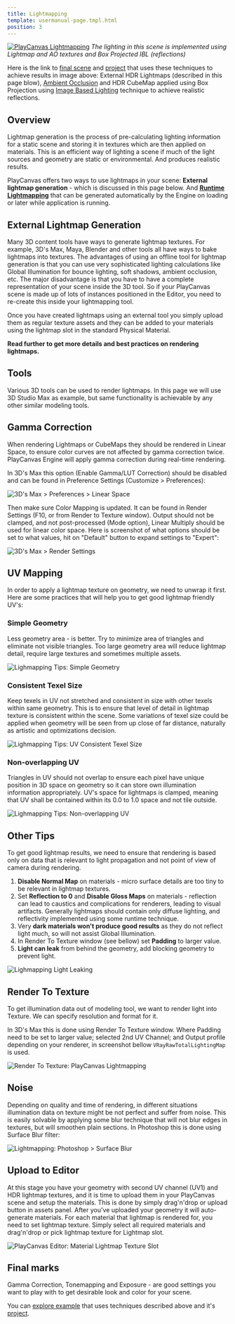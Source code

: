 ```yaml
---
title: Lightmapping
template: usermanual-page.tmpl.html
position: 3
---
```


[![PlayCanvas Lightmapping][1]][13]
*The lighting in this scene is implemented using Lightmap and AO textures and Box Projected IBL (reflections)*

Here is the link to [final scene][13] and [project][14] that uses these techniques to achieve results in image above: External HDR Lightmaps (described in this page blow), [Ambient Occlusion][12] and HDR CubeMap applied using Box Projection using [Image Based Lighting][11] technique to achieve realistic reflections.

## Overview

Lightmap generation is the process of pre-calculating lighting information for a static scene and storing it in textures which are then applied on materials. This is an efficient way of lighting a scene if much of the light sources and geometry are static or environmental. And produces realistic results.

PlayCanvas offers two ways to use lightmaps in your scene: **External lightmap generation** - which is discussed in this page below. And [**Runtime Lightmapping**][0] that can be generated automatically by the Engine on loading or later while application is running.

## External Lightmap Generation

Many 3D content tools have ways to generate lightmap textures. For example, 3D's Max, Maya, Blender and other tools all have ways to bake lightmaps into textures. The advantages of using an offline tool for lightmap generation is that you can use very sophisticated lighting calculations like Global Illumination for bounce lighting, soft shadows, ambient occlusion, etc. The major disadvantage is that you have to have a complete representation of your scene inside the 3D tool. So if your PlayCanvas scene is made up of lots of instances positioned in the Editor, you need to re-create this inside your lightmapping tool.

Once you have created lightmaps using an external tool you simply upload them as regular texture assets and they can be added to your materials using the lightmap slot in the standard Physical Material.

**Read further to get more details and best practices on rendering lightmaps.**

## Tools

Various 3D tools can be used to render lightmaps. In this page we will use 3D Studio Max as example, but same functionality is achievable by any other similar modeling tools.

## Gamma Correction

When rendering Lightmaps or CubeMaps they should be rendered in Linear Space, to ensure color curves are not affected by gamma correction twice. PlayCanvas Engine will apply gamma correction during real-time rendering.

In 3D's Max this option (Enable Gamma/LUT Correction) should be disabled and can be found in Preference Settings (Customize > Preferences):

![3D's Max > Preferences > Linear Space][2]

Then make sure Color Mapping is updated. It can be found in Render Settings (F10, or from Render to Texture window). Output should not be clamped, and not post-processed (Mode option), Linear Multiply should be used for linear color space.
Here is screenshot of what options should be set to what values, hit on "Default" button to expand settings to "Expert":

![3D's Max > Render Settings][3]

## UV Mapping

In order to apply a lightmap texture on geometry, we need to unwrap it first. Here are some practices that will help you to get good lightmap friendly UV's:

### **Simple Geometry**
Less geometry area - is better. Try to minimize area of triangles and eliminate not visible triangles. Too large geometry area will reduce lightmap detail, require large textures and sometimes multiple assets.

![Lighmapping Tips: Simple Geometry][4]

### **Consistent Texel Size**
Keep texels in UV not stretched and consistent in size with other texels within same geometry. This is to ensure that level of detail in lightmap texture is consistent within the scene. Some variations of texel size could be applied when geometry will be seen from up close of far distance, naturally as artistic and optimizations decision.

![Lighmapping Tips: UV Consistent Texel Size][5]

### **Non-overlapping UV**
Triangles in UV should not overlap to ensure each pixel have unique position in 3D space on geometry so it can store own illumination information appropriately. UV's space for lightmaps is clamped, meaning that UV shall be contained within its 0.0 to 1.0 space and not tile outside.

![Lighmapping Tips: Non-overlapping UV][6]

## Other Tips

To get good lightmap results, we need to ensure that rendering is based only on data that is relevant to light propagation and not point of view of camera during rendering.

1. **Disable Normal Map** on materials - micro surface details are too tiny to be relevant in lightmap textures.
2. Set **Reflection to 0** and **Disable Gloss Maps** on materials - reflection can lead to caustics and complications for renderers, leading to visual artifacts. Generally lightmaps should contain only diffuse lighting, and reflectivity implemented using some runtime technique.
4. Very **dark materials won't produce good results** as they do not reflect light much, so will not assist Global Illumination.
5. In Render To Texture window (see bellow) set **Padding** to larger value.
6. **Light can leak** from behind the geometry, add blocking geometry to prevent light.

![Lighmapping Light Leaking][8]

## Render To Texture

To get illumination data out of modeling tool, we want to render light into Texture. We can specify resolution and format for it.

In 3D's Max this is done using Render To Texture window. Where Padding need to be set to larger value; selected 2nd UV Channel; and Output profile depending on your renderer, in screenshot bellow `VRayRawTotalLightingMap` is used.

![Render To Texture: PlayCanvas Lightmapping][7]

## Noise

Depending on quality and time of rendering, in different situations illumination data on texture might be not perfect and suffer from noise. This is easily solvable by applying some blur technique that will not blur edges in textures, but will smoothen plain sections.
In Photoshop this is done using Surface Blur filter:

![Lightmapping: Photoshop > Surface Blur][9]

## Upload to Editor

At this stage you have your geometry with second UV channel (UV1) and HDR lightmap textures, and it is time to upload them in your PlayCanvas scene and setup the materials. This is done by simply drag'n'drop or upload button in assets panel. After you've uploaded your geometry it will auto-generate materials. For each material that lightmap is rendered for, you need to set lightmap texture. Simply select all required materials and drag'n'drop or pick lightmap texture for Lightmap slot.

![PlayCanvas Editor: Material Lightmap Texture Slot][10]

## Final marks

Gamma Correction, Tonemapping and Exposure - are good settings you want to play with to get desirable look and color for your scene.

You can [explore example][13] that uses techniques described above and it's [project][14].

[0]: /user-manual/graphics/lighting/runtime-lightmaps/
[1]: /images/user-manual/lighting/lightmaps/playcanvas-lightmapping-scene.jpg
[2]: /images/user-manual/lighting/lightmaps/3ds-max-preferences.png
[3]: /images/user-manual/lighting/lightmaps/3ds-max-render-settings-color-mapping.png
[4]: /images/user-manual/lighting/lightmaps/uv-geometry.jpg
[5]: /images/user-manual/lighting/lightmaps/uv-consistency.jpg
[6]: /images/user-manual/lighting/lightmaps/uv-overlapping.jpg
[7]: /images/user-manual/lighting/lightmaps/3ds-max-render-to-texture-window.png
[8]: /images/user-manual/lighting/lightmaps/lightmapping-light-leak.jpg
[9]: /images/user-manual/lighting/lightmaps/lightmapping-surface-blur.jpg
[10]: /images/user-manual/lighting/lightmaps/lightmapping-material-slot.png
[11]: /user-manual/graphics/physical-rendering/image-based-lighting/
[12]: /user-manual/graphics/lighting/ambient-occlusion/
[13]: https://playcanv.as/p/zdkARz26/
[14]: https://playcanvas.com/project/446587/overview/archviz-example

